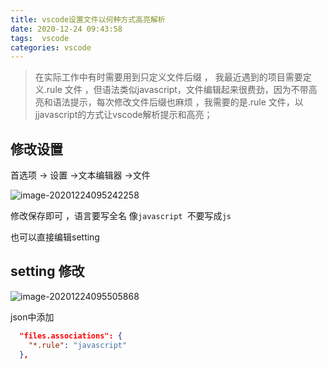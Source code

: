 ```yaml
---
title: vscode设置文件以何种方式高亮解析
date: 2020-12-24 09:43:58
tags:  vscode
categories: vscode
---
```




> 在实际工作中有时需要用到只定义文件后缀 ， 我最近遇到的项目需要定义.rule 文件 ，但语法类似javascript，文件编辑起来很费劲，因为不带高亮和语法提示，每次修改文件后缀也麻烦 ，我需要的是.rule 文件，以jjavascript的方式让vscode解析提示和高亮；

## 修改设置

首选项 -> 设置 ->文本编辑器 ->文件

![image-20201224095242258](https://raw.githubusercontent.com/zhangbowen-github/my-gallery/main/img/image-20201224095242258.png)

修改保存即可 ，语言要写全名 像`javascript `不要写成`js`

也可以直接编辑setting

## setting 修改

![image-20201224095505868](https://raw.githubusercontent.com/zhangbowen-github/my-gallery/main/img/image-20201224095505868.png)

json中添加

```json
  "files.associations": {
    "*.rule": "javascript"
  },
```

